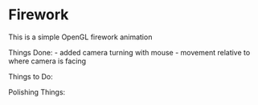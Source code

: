 # Firework

This is a simple OpenGL firework animation

Things Done:
	 - added camera turning with mouse
	 - movement relative to where camera is facing

Things to Do:
	

Polishing Things:
	 
